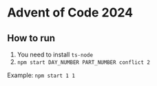 # Advent of Code 2024

## How to run

1. You need to install `ts-node`
2. `npm start DAY_NUMBER PART_NUMBER conflict 2`

Example: 
`npm start 1 1`
